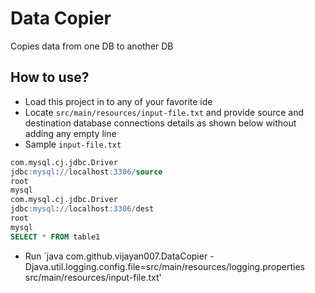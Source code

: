 # Data Copier
Copies data from one DB to another DB
## How to use?
- Load this project in to any of your favorite ide
- Locate `src/main/resources/input-file.txt` and provide source and destination database connections details as shown below without adding any empty line
- Sample `input-file.txt`
```sql
com.mysql.cj.jdbc.Driver
jdbc:mysql://localhost:3306/source
root
mysql
com.mysql.cj.jdbc.Driver
jdbc:mysql://localhost:3306/dest
root
mysql
SELECT * FROM table1
```
- Run `java com.github.vijayan007.DataCopier -Djava.util.logging.config.file=src/main/resources/logging.properties src/main/resources/input-file.txt'
